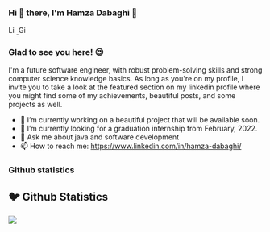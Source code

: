 ### Hi 👋 there, I'm Hamza Dabaghi 👋

<p>
  <a href="https://www.linkedin.com/in/hamza-dabaghi/">
    <img  alt="Linkedin Profile" width="16px" src="https://content.linkedin.com/content/dam/me/business/en-us/amp/brand-site/v2/bg/LI-Bug.svg.original.svg" />
  </a>

  <a href="https://github.com/HAMZADABAGHI">
    <img  alt="Github Profile" width="16px" src="https://cdn.jsdelivr.net/npm/simple-icons@v3/icons/github.svg" />
  </a>
</p>
  
### Glad to see you here! 😍

I'm a future software engineer, with robust problem-solving skills and strong computer science knowledge basics.
As long as you're on my profile, I invite you to take a look at the featured section on my linkedin profile where you might find some of my achievements, beautiful posts, and some projects as well.

- 🔭 I’m currently working on a beautiful project that will be available soon.
- 🌱 I’m currently looking for a graduation internship from February, 2022.
- 💬 Ask me about java and software development
- 📫 How to reach me: https://www.linkedin.com/in/hamza-dabaghi/

### Github statistics
<h2 >🐦 Github Statistics </h2>
<p a>
<img src="https://github-readme-stats.vercel.app/api?username=HAMZADABAGHI&show_icons=true&title_color=222222&icon_color=03A87C&text_color=333333&bg_color=ffffff">
</p>
<br/>
